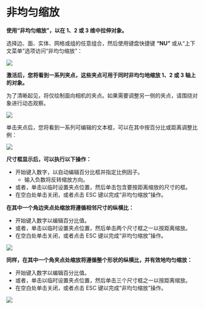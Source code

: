 # 非均匀缩放

**使用“非均匀缩放”，以在 1、2 或 3 维中拉伸对象。**

选择边、面、实体、网格或组的任意组合，然后使用键盘快捷键 **“NU”** 或从“上下文菜单”选项访问“非均匀缩放”：

![](../.gitbook/assets/nu-scale\_context-menu.PNG)

**激活后，您将看到一系列夹点，这些夹点可用于同时非均匀地缩放 1、2 或 3 轴上的对象。**

为了清晰起见，将仅绘制面向相机的夹点。如果需要调整另一侧的夹点，请围绕对象进行动态观察。

![](../.gitbook/assets/nu-scale\_grips-1.PNG)

单击夹点后，您将看到一系列可编辑的文本框，可以在其中按百分比或距离调整比例：

![](../.gitbook/assets/nu-scale\_grips-2.PNG)

**尺寸框显示后，可以执行以下操作：**

* 开始键入数字，以自动编辑百分比框并指定比例因子。
   * 输入负数将反转缩放方向。
* 或者，单击以临时设置夹点位置，然后单击包含要按距离缩放的尺寸的框。
* 在空白处单击关闭，或者点击 ESC 键以完成“非均匀缩放”操作。

**在其中一个角边夹点处缩放将遵循相邻尺寸的纵横比：**

* 开始键入数字以编辑百分比值。
* 或者，单击以临时设置夹点位置，然后单击两个尺寸框之一以按距离缩放。
* 在空白处单击关闭，或者点击 ESC 键以完成“非均匀缩放”操作。

![](../.gitbook/assets/nu-scale\_grips-3.PNG)

**同样，在其中一个角夹点处缩放将遵循整个形状的纵横比，并有效地均匀缩放：**

* 开始键入数字以编辑百分比值。
* 或者，单击以临时设置夹点位置，然后单击三个尺寸框之一以按距离缩放。
* 在空白处单击关闭，或者点击 ESC 键以完成“非均匀缩放”操作。

![](../.gitbook/assets/nu-scale\_grips-4.PNG)
